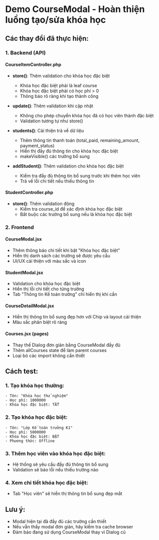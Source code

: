 # Demo CourseModal - Hoàn thiện luồng tạo/sửa khóa học

## Các thay đổi đã thực hiện:

### 1. Backend (API)

#### CourseItemController.php
- **store()**: Thêm validation cho khóa học đặc biệt
  - Khóa học đặc biệt phải là leaf course
  - Khóa học đặc biệt phải có học phí > 0
  - Thông báo rõ ràng khi tạo thành công

- **update()**: Thêm validation khi cập nhật
  - Không cho phép chuyển khóa học đã có học viên thành đặc biệt
  - Validation tương tự như store()

- **students()**: Cải thiện trả về dữ liệu
  - Thêm thông tin thanh toán (total_paid, remaining_amount, payment_status)
  - Hiển thị đầy đủ thông tin cho khóa học đặc biệt
  - makeVisible() các trường bổ sung

- **addStudent()**: Thêm validation cho khóa học đặc biệt
  - Kiểm tra đầy đủ thông tin bổ sung trước khi thêm học viên
  - Trả về lỗi chi tiết nếu thiếu thông tin

#### StudentController.php
- **store()**: Thêm validation động
  - Kiểm tra course_id để xác định khóa học đặc biệt
  - Bắt buộc các trường bổ sung nếu là khóa học đặc biệt

### 2. Frontend

#### CourseModal.jsx
- Thêm thông báo chi tiết khi bật "Khóa học đặc biệt"
- Hiển thị danh sách các trường sẽ được yêu cầu
- UI/UX cải thiện với màu sắc và icon

#### StudentModal.jsx
- Validation cho khóa học đặc biệt
- Hiển thị lỗi chi tiết cho từng trường
- Tab "Thông tin Kế toán trưởng" chỉ hiển thị khi cần

#### CourseDetailModal.jsx
- Hiển thị thông tin bổ sung đẹp hơn với Chip và layout cải thiện
- Màu sắc phân biệt rõ ràng

#### Courses.jsx (pages)
- Thay thế Dialog đơn giản bằng CourseModal đầy đủ
- Thêm allCourses state để làm parent courses
- Loại bỏ các import không cần thiết

## Cách test:

### 1. Tạo khóa học thường:
```
- Tên: "Khóa học thử nghiệm"
- Học phí: 1000000
- Khóa học đặc biệt: TẮT
```

### 2. Tạo khóa học đặc biệt:
```
- Tên: "Lớp Kế toán trưởng K1"
- Học phí: 5000000
- Khóa học đặc biệt: BẬT
- Phương thức: Offline
```

### 3. Thêm học viên vào khóa học đặc biệt:
- Hệ thống sẽ yêu cầu đầy đủ thông tin bổ sung
- Validation sẽ báo lỗi nếu thiếu trường nào

### 4. Xem chi tiết khóa học đặc biệt:
- Tab "Học viên" sẽ hiển thị thông tin bổ sung đẹp mắt

## Lưu ý:
- Modal hiện tại đã đầy đủ các trường cần thiết
- Nếu vẫn thấy modal đơn giản, hãy kiểm tra cache browser
- Đảm bảo đang sử dụng CourseModal thay vì Dialog cũ
